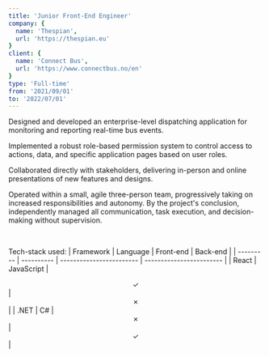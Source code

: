 ```yaml
---
title: 'Junior Front-End Engineer'
company: {
  name: 'Thespian',
  url: 'https://thespian.eu'
}
client: {
  name: 'Connect Bus',
  url: 'https://www.connectbus.no/en'
}
type: 'Full-time'
from: '2021/09/01'
to: '2022/07/01'
---
```

Designed and developed an enterprise-level dispatching application for monitoring and reporting real-time bus events.

Implemented a robust role-based permission system to control access to actions, data, and specific application pages based on user roles.

Collaborated directly with stakeholders, delivering in-person and online presentations of new features and designs.

Operated within a small, agile three-person team, progressively taking on increased responsibilities and autonomy. By the project's conclusion, independently managed all communication, task execution, and decision-making without supervision.

<br />

Tech-stack used:
| Framework | Language   | Front-end                | Back-end                 |
| --------- | ---------- | ------------------------ | ------------------------ |
| React     | JavaScript | <center>&check;</center> | <center>&cross;</center> |
| .NET      | C#         | <center>&cross;</center> | <center>&check;</center> |
